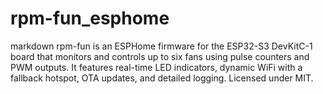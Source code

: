 # rpm-fun_esphome
markdown rpm-fun is an ESPHome firmware for the ESP32-S3 DevKitC-1 board that monitors and controls up to six fans using pulse counters and PWM outputs. It features real-time LED indicators, dynamic WiFi with a fallback hotspot, OTA updates, and detailed logging. Licensed under MIT. 
